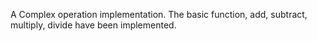 A Complex operation implementation.
The basic function, add, subtract, multiply, divide have been implemented.
